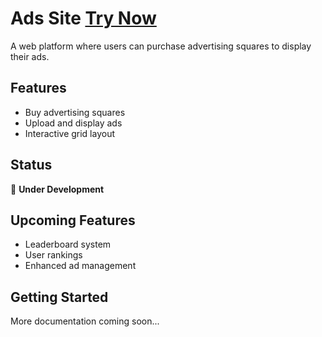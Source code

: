 # Ads Site [Try Now](https://leadads.pages.dev/)

A web platform where users can purchase advertising squares to display their ads.

## Features
- Buy advertising squares
- Upload and display ads
- Interactive grid layout

## Status
🚧 **Under Development**

## Upcoming Features
- Leaderboard system
- User rankings
- Enhanced ad management

## Getting Started
More documentation coming soon...
